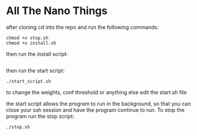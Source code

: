 # All The Nano Things
after cloning cd into the repo and run the following commands:
```chmod +x start.sh
chmod +x stop.sh
chmod +x install.sh
```
then run the install script:
```./install.sh
```
then run the start script:
```
./start_script.sh
```

to change the weights, conf threshold or anything else edit the start.sh file

the start script allows the program to run in the background, so that you can close your ssh session and have the program continue to run. To stop the program run the stop script:
```
./stop.sh
```
